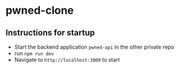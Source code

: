 # pwned-clone

## Instructions for startup  

- Start the backend application `pwned-api` in the other private repo
- run `npm run dev`
- Navigate to `http://localhost:3000` to start
